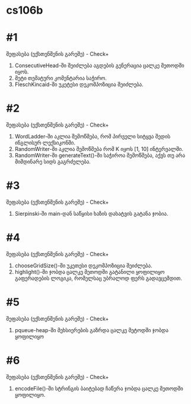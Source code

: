 # cs106b

# #1

შეფასება (ექსთენშენის გარეშე) - Check+

1. ConsecutiveHead-ში შეიძლება  აგდების გენერაცია ცალკე მეთოდში იყოს.  
2. მეტი თემატური კომენტარია საჭირო.
3. FleschKincaid-ში უკეტესი დეკომპოზიცია შეიძლება.

# #2
შეფასება (ექსთენშენის გარეშე) - Check+


1. WordLadder-ში აკლია შემოწმება, რომ პირველი სიტყვა შედის ინგლისურ ლექსიკონში.
2. RandomWriter-ში აკლია შემოწმება რომ K იყოს [1, 10] ინტერვალში.
3. RandomWriter-ში generateText()-ში საჭიროა  შემოწმება, აქვს თუ არა მიმდინარე სიდს გაგრძელება.

# #3
შეფასება (ექსთენშენის გარეშე) - Check+


1. Sierpinski-ში main-დან საწყისი ხაზის დახატვის გატანა ჯობია.

# #4
შეფასება (ექსთენშენის გარეშე) - Check+


1. chooseGridSize()-ში უკეთესი დეკომპოზიცია შეიძლება.
2. highlight()-ში ჯობდა ცალკე მეთოდში გატანილი ყოფილიყო გაფერადების ლოგიკა, რომელსაც უბრალოდ ფერს გადავცემდით.

# #5
შეფასება (ექსთენშენის გარეშე) - Check+


1. pqueue-heap-ში მეხსიერების გაზრდა ცალკე მეტოდში ჯობდა ყოფილიყო

# #6
შეფასება (ექსთენშენის გარეშე) - Check+


1. encodeFile()-ში სტრინგის ბაიტებად ჩაწერა ჯობდა ცალკე მეთოდში ყოფილიყო.